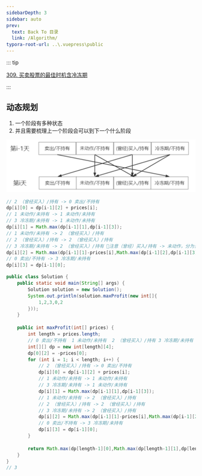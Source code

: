 ```yaml
---
sidebarDepth: 3
sidebar: auto
prev:
  text: Back To 目录
  link: /Algorithm/
typora-root-url: ..\.vuepress\public
---
```


::: tip

[309. 买卖股票的最佳时机含冷冻期](https://leetcode.cn/problems/best-time-to-buy-and-sell-stock-with-cooldown/)

:::



## 动态规划

1. 一个阶段有多种状态
2. 并且需要梳理上一个阶段会可以到下一个什么阶段

![image-20230917230002757](/images/algorithm/image-20230917230002757.png)

```java
// 2 （曾经买入）/持有 -> 0 卖出/不持有
dp[i][0] = dp[i-1][2] + prices[i];
// 1 未动作/未持有 -> 1 未动作/未持有
// 3 冷冻期/未持有 -> 1 未动作/未持有
dp[i][1] = Math.max(dp[i-1][1],dp[i-1][3]);
// 1 未动作/未持有 -> 2 （曾经买入）/持有
// 2 （曾经买入）/持有 -> 2 （曾经买入）/持有
// 3 冷冻期/未持有 -> 2 （曾经买入）/持有 🌟注意（曾经）买入/持有 -> 未动作，分为当前未动作，而不是未持有的未动作
dp[i][2] = Math.max(dp[i-1][1]-prices[i],Math.max(dp[i-1][2],dp[i-1][3]-prices[i]));
// 0 卖出/不持有 -> 3 冷冻期/未持有
dp[i][3] = dp[i-1][0];
```



```java
public class Solution {
    public static void main(String[] args) {
        Solution solution = new Solution();
        System.out.println(solution.maxProfit(new int[]{
            1,2,3,0,2
        }));
    }

    public int maxProfit(int[] prices) {
        int length = prices.length;
        // 0 卖出/不持有  1 未动作/未持有  2 （曾经买入）/持有 3 冷冻期/未持有
        int[][] dp = new int[length][4];
        dp[0][2] = -prices[0];
        for (int i = 1; i < length; i++) {
            // 2 （曾经买入）/持有 -> 0 卖出/不持有
            dp[i][0] = dp[i-1][2] + prices[i];
            // 1 未动作/未持有 -> 1 未动作/未持有
            // 3 冷冻期/未持有 -> 1 未动作/未持有
            dp[i][1] = Math.max(dp[i-1][1],dp[i-1][3]);
            // 1 未动作/未持有 -> 2 （曾经买入）/持有
            // 2 （曾经买入）/持有 -> 2 （曾经买入）/持有
            // 3 冷冻期/未持有 -> 2 （曾经买入）/持有
            dp[i][2] = Math.max(dp[i-1][1]-prices[i],Math.max(dp[i-1][2],dp[i-1][3]-prices[i]));
            // 0 卖出/不持有 -> 3 冷冻期/未持有
            dp[i][3] = dp[i-1][0];
        }

        return Math.max(dp[length-1][0],Math.max(dp[length-1][1],dp[length-1][3]));
    }
}
// 3
```

